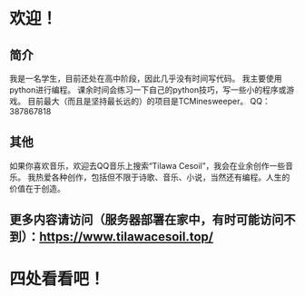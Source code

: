 # 欢迎！

## 简介
我是一名学生，目前还处在高中阶段，因此几乎没有时间写代码。
我主要使用python进行编程。
课余时间会练习一下自己的python技巧，写一些小的程序或游戏。
目前最大（而且是坚持最长远的）的项目是TCMinesweeper。
QQ：387867818

## 其他
如果你喜欢音乐，欢迎去QQ音乐上搜索“Tilawa Cesoil”，我会在业余创作一些音乐。
我热爱各种创作，包括但不限于诗歌、音乐、小说，当然还有编程。人生的价值在于创造。

## 更多内容请访问（服务器部署在家中，有时可能访问不到）：https://www.tilawacesoil.top/

# 四处看看吧！
